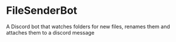 # FileSenderBot
A Discord bot that watches folders for new files, renames them and attaches them to a discord message
